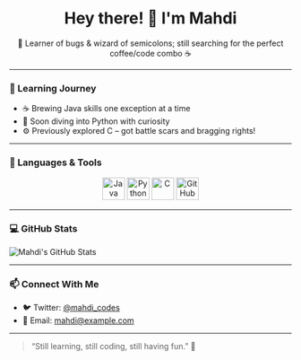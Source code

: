 <h1 align="center">Hey there! 👋 I'm Mahdi</h1>

<p align="center">
🧠 Learner of bugs & wizard of semicolons; still searching for the perfect coffee/code combo ☕
</p>

---

### 🐣 Learning Journey

- ☕ Brewing Java skills one exception at a time
- 🐍 Soon diving into Python with curiosity
- ⚙️ Previously explored C – got battle scars and bragging rights!

---

### 🧰 Languages & Tools

<p align="center">
  <img src="https://cdn.jsdelivr.net/gh/devicons/devicon/icons/java/java-original.svg" alt="Java" width="40" height="40"/>
  <img src="https://cdn.jsdelivr.net/gh/devicons/devicon/icons/python/python-original.svg" alt="Python" width="40" height="40"/>
  <img src="https://cdn.jsdelivr.net/gh/devicons/devicon/icons/c/c-original.svg" alt="C" width="40" height="40"/>
  <img src="https://cdn.jsdelivr.net/gh/devicons/devicon/icons/github/github-original.svg" alt="GitHub" width="40" height="40"/>
</p>

---

### 💻 GitHub Stats

![Mahdi's GitHub Stats](https://github-readme-stats.vercel.app/api?username=mahdi&show_icons=true&theme=tokyonight)

---

### 📫 Connect With Me

- 🐦 Twitter: [@mahdi_codes](https://twitter.com/mahdi_codes)
- 📧 Email: mahdi@example.com

---

> “Still learning, still coding, still having fun.” 🌟
